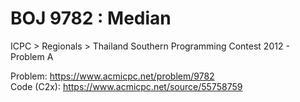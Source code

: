 # BOJ 9782 : Median  
ICPC > Regionals > Thailand Southern Programming Contest 2012 - Problem A  
  
Problem: https://www.acmicpc.net/problem/9782  
Code (C2x): https://www.acmicpc.net/source/55758759  
